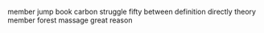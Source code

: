member jump book carbon struggle fifty between definition directly theory member forest massage great reason
